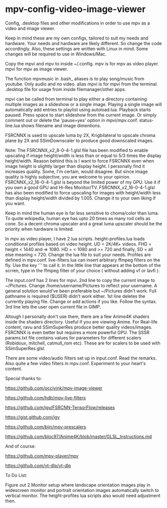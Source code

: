 # mpv-config-video-image-viewer
Config, .desktop files and other modifications in order to use mpv as a video and image viewer.

Keep in mind these are my own configs, tailored to suit my needs and hardware. Your needs and hardware are likely different. So change the code accordingly.
Also, these settings are written with Linux in mind. Some changes will be required to use in Windows/Mac.

Copy the mpvi and mpv to inside ~/.config. mpv is for mpv as video player. mpvi for mpv as image viewer.

The function mpvmusic in .bash_ aliases is to play song/music from youtube. Only audio and no video. alias mpvi is for mpvi from the terminal. .desktop file for usage from inside filemanager/other apps.

mpvi can be called from terminal to play either a directory containing multiple images as a slideshow or a single image.
Playing a single image will automatically add entries to playlist using autoload.lua. Playback starts paused. Press space to start slideshow from the current image. Or simply comment out or delete the 'pause=yes' option in mpvi/mpv.conf. status-line.lua shows filename and image dimentions.

FSRCNNX is used to upscale luma by 2X, Krigbilateral to upscale chroma plane by 2X and SSimDownscaler to produce good downscaled images.

Note: The FSRCNNX_x2_8-0-4-1.glsl file has been modified to enable upscaling if image height/width is less than or equal to 5/3 times the display height/width.
Reason behind this is I want to force FSRCNNX even when image height is slightly larger than display height. I personally find it increases quality. Some, I'm certain, would disagree.
But since image quality is highly subjective, you are welcome to your opinion. FSRCNNX_x2_16-0-4-1.glsl is beyond the limited power of my GPU. Use it if you own  a good GPU and Hi-Res Monitor/TV. FSRCNNX_x2_16-0-4-1.glsl has also been modified to force upscaling for images with height/width less than display height/width divided by 1.005. Change it to your own liking if you want.

Keep in mind the human eye is far less sensitive to choma/color than luma. To quote wikipedia, human eye has upto 20 times as many rod cells as cone. So a decent chroma upscaler and a great luma upscaler should be the priority when hardware is limited.

In mpv as video player, I have 2 lua scripts. height-profiles.lua loads conditional profiles based on video height. UD = 2K/4K+ videos. FHD = height < 1440 and => 1080. HD = < 1080 and >= 720 and finally, SD = all else meaning < 720. Change the lua file to suit your needs. Profiles are defined in mpv.conf. live-filters.lua can insert arbitrary ffmpeg filters on the fly. Use the key '`' to call it. In the little line that appears at the bottom of the scrren, type in the ffmpeg filter of your choice ( without adding vf or lavfi ).

The input.conf has 2 lines for mpvi. 2nd line to copy the current image to ~/Pictures. Change /home/username/Pictures to reflect your username. A general solution would've been preferable but ~/Pictures didn't work. Full pathname is required ($USER) didn't work either. 1st line deletes the currently playing file. Change or add actions if you like. Follow the syntax. 3rd line lets the user open current file in GIMP.

Altough I personally don't use them, there are a few Anime4K shaders inside the shaders directory. Useful if you are viewing Anime. For Real-life content, ravu and SSimSuperRes produce better quality videos/images. FSRCNNX is even better but requires a more powerful GPU. The SSSR params.txt file contains values for parameters for different scalers (Robidoux, mitchell, catmull_rom etc). These are for scalers to be used with SSimSuperRes.glsl.

There are some video/audio filters set up in input.conf. Read the remarks. Also quite a few video filters in mpv.conf. Experiment to your heart's content.


Special thanks to:

https://github.com/occivink/mpv-image-viewer

https://github.com/hdb/mpv-live-filters

https://github.com/igv/FSRCNN-TensorFlow/releases

https://gist.github.com/igv

https://github.com/bjin/mpv-prescalers

https://github.com/bloc97/Anime4K/blob/master/GLSL_Instructions.md

And of course:

https://github.com/mpv-player/mpv

https://github.com/yt-dlp/yt-dlp


To Do List:

Figure out 2 Monitor setup where landscape orientation images play in widescreen monitor and portrait orientation images automatically switch to vertical monitor. The height-profiles lua scripts also would need adjustment then. 
